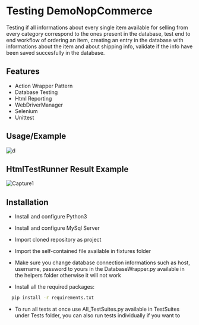 
# Testing DemoNopCommerce
Testing if all informations about every single item available for selling from every category correspond to the ones present in the database, test end to end workflow of ordering an item, creating an entry in the database with informations about the item and about shipping info, validate if the info have been saved succesfully in the database.

## Features

- Action Wrapper Pattern
- Database Testing
- Html Reporting
- WebDriverManager
- Selenium
- Unittest

## Usage/Example

![d](https://user-images.githubusercontent.com/91252395/147587792-935aed70-f3bc-4ab3-90e6-65231c45febf.gif)


## HtmlTestRunner Result Example

![Capture1](https://user-images.githubusercontent.com/91252395/147588021-a168a561-b5c3-4cac-a767-70699ecd8e5a.PNG)


## Installation

- Install and configure Python3

- Install and configure MySql Server

- Import cloned repository as project

- Import the self-contained file available in fixtures folder

- Make sure you change database connection informations such as host, username, password to yours in the DatabaseWrapper.py available in the helpers folder otherwise it will not work

- Install all the required packages:

```bash
  pip install -r requirements.txt
```
- To run all tests at once use All_TestSuites.py available in TestSuites under Tests folder, you can also run tests individually if you want to
